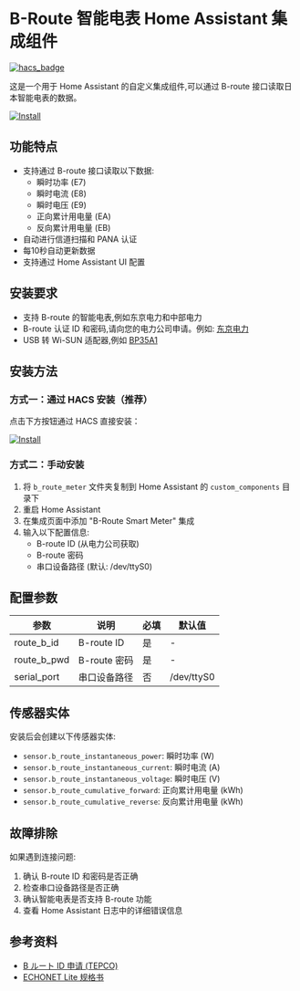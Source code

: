 # B-Route 智能电表 Home Assistant 集成组件

[![hacs_badge](https://img.shields.io/badge/HACS-Default-41BDF5.svg)](https://github.com/hacs/integration)

这是一个用于 Home Assistant 的自定义集成组件,可以通过 B-route 接口读取日本智能电表的数据。

[![Install](https://my.home-assistant.io/badges/hacs_repository.svg)](https://my.home-assistant.io/redirect/hacs_repository/?owner=yufeikang&repository=b-route-meter&category=integration)

## 功能特点

- 支持通过 B-route 接口读取以下数据:
  - 瞬时功率 (E7)
  - 瞬时电流 (E8)
  - 瞬时电压 (E9)
  - 正向累计用电量 (EA)
  - 反向累计用电量 (EB)
- 自动进行信道扫描和 PANA 认证
- 每10秒自动更新数据
- 支持通过 Home Assistant UI 配置

## 安装要求

- 支持 B-route 的智能电表,例如东京电力和中部电力
- B-route 认证 ID 和密码,请向您的电力公司申请。例如: [东京电力](https://www.tepco.co.jp/pg/consignment/liberalization/smartmeter-broute.html)
- USB 转 Wi-SUN 适配器,例如 [BP35A1](https://www.rohm.co.jp/products/wireless-communication/specified-low-power-radio-modules/bp35a1-product)

## 安装方法

### 方式一：通过 HACS 安装（推荐）

点击下方按钮通过 HACS 直接安装：

[![Install](https://my.home-assistant.io/badges/hacs_repository.svg)](https://my.home-assistant.io/redirect/hacs_repository/?owner=yufeikang&repository=b-route-meter&category=integration)

### 方式二：手动安装

1. 将 `b_route_meter` 文件夹复制到 Home Assistant 的 `custom_components` 目录下
2. 重启 Home Assistant
3. 在集成页面中添加 "B-Route Smart Meter" 集成
4. 输入以下配置信息:
   - B-route ID (从电力公司获取)
   - B-route 密码
   - 串口设备路径 (默认: /dev/ttyS0)

## 配置参数

| 参数 | 说明 | 必填 | 默认值 |
|------|------|------|--------|
| route_b_id | B-route ID | 是 | - |
| route_b_pwd | B-route 密码 | 是 | - |
| serial_port | 串口设备路径 | 否 | /dev/ttyS0 |

## 传感器实体

安装后会创建以下传感器实体:

- `sensor.b_route_instantaneous_power`: 瞬时功率 (W)
- `sensor.b_route_instantaneous_current`: 瞬时电流 (A)
- `sensor.b_route_instantaneous_voltage`: 瞬时电压 (V)
- `sensor.b_route_cumulative_forward`: 正向累计用电量 (kWh)
- `sensor.b_route_cumulative_reverse`: 反向累计用电量 (kWh)

## 故障排除

如果遇到连接问题:

1. 确认 B-route ID 和密码是否正确
2. 检查串口设备路径是否正确
3. 确认智能电表是否支持 B-route 功能
4. 查看 Home Assistant 日志中的详细错误信息

## 参考资料

- [B ルート ID 申请 (TEPCO)](https://www.tepco.co.jp/pg/consignment/liberalization/smartmeter-broute.html)
- [ECHONET Lite 规格书](https://echonet.jp/spec_g/)
